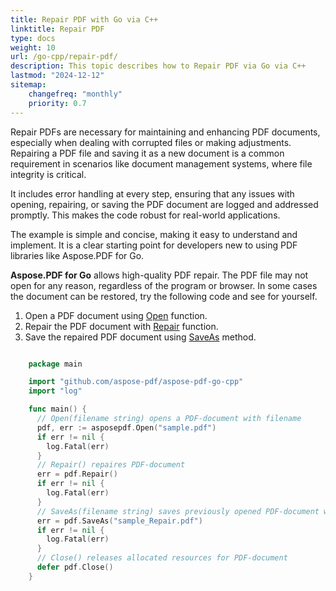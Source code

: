 ```yaml
---
title: Repair PDF with Go via C++ 
linktitle: Repair PDF
type: docs
weight: 10
url: /go-cpp/repair-pdf/
description: This topic describes how to Repair PDF via Go via C++ 
lastmod: "2024-12-12"
sitemap:
    changefreq: "monthly"
    priority: 0.7
---
```


Repair PDFs are necessary for maintaining and enhancing PDF documents, especially when dealing with corrupted files or making adjustments. Repairing a PDF file and saving it as a new document is a common requirement in scenarios like document management systems, where file integrity is critical.

It includes error handling at every step, ensuring that any issues with opening, repairing, or saving the PDF document are logged and addressed promptly. This makes the code robust for real-world applications.

The example is simple and concise, making it easy to understand and implement. It is a clear starting point for developers new to using PDF libraries like Aspose.PDF for Go.

**Aspose.PDF for Go** allows high-quality PDF repair. The PDF file may not open for any reason, regardless of the program or browser. In some cases the document can be restored, try the following code and see for yourself.

1. Open a PDF document using [Open](https://reference.aspose.com/pdf/go-cpp/core/open/) function.
1. Repair the PDF document with [Repair](https://reference.aspose.com/pdf/go-cpp/organize/repair/) function.
1. Save the repaired PDF document using [SaveAs](https://reference.aspose.com/pdf/go-cpp/core/saveas/) method.

```go

    package main

    import "github.com/aspose-pdf/aspose-pdf-go-cpp"
    import "log"

    func main() {
      // Open(filename string) opens a PDF-document with filename
      pdf, err := asposepdf.Open("sample.pdf")
      if err != nil {
        log.Fatal(err)
      }
      // Repair() repaires PDF-document
      err = pdf.Repair()
      if err != nil {
        log.Fatal(err)
      }
      // SaveAs(filename string) saves previously opened PDF-document with new filename
      err = pdf.SaveAs("sample_Repair.pdf")
      if err != nil {
        log.Fatal(err)
      }
      // Close() releases allocated resources for PDF-document
      defer pdf.Close()
    }
```